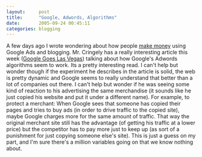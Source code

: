 ```yaml
---
layout:     post
title:      "Google, Adwords, Algorithms"
date:       2005-09-24 00:45:11
categories: blogging
---
```

A few days ago I wrote wondering about how people [make money](http://ironboundsoftware.com/blog/2005/09/17/making-money-by-blogging/) using Google Ads and blogging. Mr. Cringely has a really interesting article this week ([Google Goes Las Vegas](http://www.pbs.org/cringely/pulpit/pulpit20050922.html)) talking about how Google's Adwords algorithms seem to work. Its a pretty interesting read. I can't help but wonder though if the experiment he describes in the article is solid, the web is pretty dynamic and Google seems to really understand that better than a lot of companies out there. I can't help but wonder if he was seeing some kind of reaction to his advertising the same merchandise (it sounds like he just copied his website and put it under a different name). For example, to protect a merchant: When Google sees that someone has copied their pages and tries to buy ads (in order to drive traffic to the copied site), maybe Google charges more for the same amount of traffic. That way the original merchant site still has the advantage (of getting his traffic at a lower price) but the competitor has to pay more just to keep up (as sort of a punishment for just copying someone else's site). This is just a guess on my part, and I'm sure there's a million variables going on that we know nothing about. 

